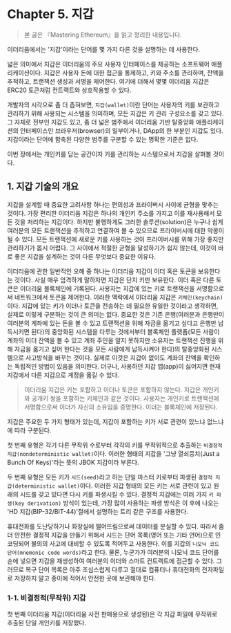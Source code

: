 # **Chapter 5. 지갑**
> 본 글은 『Mastering Ethereum』을 읽고 정리한 내용입니다.

이더리움에서는 '지갑'이라는 단어를 몇 가지 다른 것을 설명하는 데 사용한다.

넓은 의미에서 지갑은 이더리움의 주요 사용자 인터페이스를 제공하는 소프트웨어 애플리케이션이다. 지갑은 사용자 돈에 대한 접근을 통제하고, 키와 주소를 관리하며, 잔액을 추적하고, 트랜잭션 생성과 서명을 제어한다. 여기에 더해서 몇몇 이더리움 지갑은 ERC20 토큰처럼 컨트랙트와 상호작용할 수 있다.

개발자의 시각으로 좀 더 좁혀보면, `지갑(wallet)`이란 단어는 사용자의 키를 보관하고 관리하기 위해 사용되는 시스템을 의미하며, 모든 지갑은 키 관리 구성요소를 갖고 있다. 그 자체로 전부인 지갑도 있고, 좀 더 넓은 범주에서 이더리움 기반 탈중앙화 애플리케이션의 인터페이스인 브라우저(browser)의 일부이거나, DApp의 한 부분인 지갑도 있다. 지갑이라는 단어에 함축된 다양한 범주를 구분할 수 있는 명확한 기준은 없다.

이번 장에서는 개인키를 담는 공간이자 키를 관리하는 시스템으로서 지갑을 살펴볼 것이다.

## **1. 지갑 기술의 개요**

지갑을 설계할 때 중요한 고려사항 하나는 편의성과 프라이버시 사이에 균형을 맞추는 것이다. 가장 편리한 이더리움 지갑은 하나의 개인키 주소를 가지고 이를 재사용해서 모든 것을 처리하는 지갑이다. 하지만 불행하게도 그러한 솔루션(solution)은 누구나 쉽게 여러분의 모든 트랜잭션을 추적하고 연결하여 볼 수 있으므로 프라이버시에 대한 악몽이 될 수 있다. 모든 트랜잭션에 새로운 키를 사용하는 것이 프라이버시를 위해 가장 좋지만 관리하기가 몹시 어렵다. 그 사이에서 적절한 균형을 달성하기가 쉽지 않는데, 이것이 바로 좋은 지갑을 설계하는 것이 다른 무엇보다 중요한 이유다.

이더리움에 관한 일반적인 오해 중 하나는 이더리움 지갑이 이더 혹은 토큰을 보유한다는 것이다. 사실 매우 엄격하게 말하자면 지갑은 단지 키만 보유한다. 이더 혹은 다른 토큰은 이더리움 블록체인에 기록된다. 사용자는 지갑에 있는 키로 트랜잭션을 서명함으로써 네트워크에서 토큰을 제어한다. 이러한 맥락에서 이더리움 지갑은 `키체인(keychain)`이다. 지갑에 있는 키가 이더나 토큰을 전송하는 데 필요한 유일한 것이라고 생각하면, 실제로 이렇게 구분하는 것이 큰 의미는 없다. 중요한 것은 기존 은행(여러분과 은행만이 여러분의 계좌에 있는 돈을 볼 수 있고 트랜잭션을 위해 자금을 옮기고 싶다고 은행만 납득시키면 된다)의 중앙화된 시스템을 다루는 것에서부터 블록체인 플랫폼(모든 사람이 계좌의 이더 잔액을 볼 수 있고 계좌 주인을 알지 못하지만 소유자는 트랜잭션 진행을 위해 자금을 옮기고 싶어 한다는 것을 모든 사람에게 납득시켜야 한다)의 탈중앙화된 시스템으로 사고방식을 바꾸는 것이다. 실제로 이것은 지갑이 없이도 계좌의 잔액을 확인하는 독립적인 방법이 있음을 의미한다. 더구나, 사용하던 지갑 앱(app)이 싫어지면 현재 지갑에서 다른 지갑으로 계정을 옮길 수 있다.

> 이더리움 지갑은 키는 포함하고 이더나 토큰은 포함하지 않는다. 지갑은 개인키와 공개키 쌍을 포함하는 키체인과 같은 것이다. 사용자는 개인키로 트랜잭션에 서명함으로써 이더가 자신의 소유임을 증명한다. 이더는 블록체인에 저장된다.

지갑은 주요한 두 가지 형태가 있는데, 지갑이 포함하는 키가 서로 관련이 있느냐 없느냐에 따라 구분된다.

첫 번째 유형은 각기 다른 무작위 수로부터 각각의 키를 무작위적으로 추출하는 `비결정적 지갑(nondeterministic wallet)`이다. 이러한 형태의 지갑을 '그냥 열쇠뭉치(Just a Bunch Of Keys)'라는 뜻의 JBOK 지갑이라 부른다.

두 번째 유형은 모든 키가 `시드(seed)`라고 하는 단일 마스터 키로부터 파생된 `결정적 지갑(deterministic wallet)`이다. 이러한 지갑 형태의 모든 키는 서로 관련이 있고 원래의 시드를 갖고 있다면 다시 키를 파생시킬 수 있다. 결정적 지갑에는 여러 가지 `키 파생(key derivation)` 방식이 있는데, 가장 많이 사용하는 파생 방식은 이 후에 나오는 'HD 지갑(BIP-32/BIT-44)'절에서 설명하는 트리 같은 구조를 사용한다.

휴대전화를 도난당하거나 화장실에 떨어뜨림으로써 데이터를 분실할 수 있다. 따라서 좀 더 안전한 결정적 지갑을 만들기 위해서 시드는 단어 목록(영어 또는 기타 언어)으로 인코딩되어 불의의 사고에 대비할 수 있도록 적어두고 사용한다. 이를 지갑의 `니모닉 코드 단어(mnemonic code words)`라고 한다. 물론, 누군가가 여러분의 니모닉 코드 단어를 손에 넣으면 지갑을 재생성하여 여러분의 이더와 스마트 컨트랙트에 접근할 수 있다. 그러므로 복구 단어 목록은 아주 조심스럽게 다루고 절대로 컴퓨터나 휴대전화의 전자파일로 저장하지 말고 종이에 적어서 안전한 곳에 보관해야 한다.

### **1-1. 비결정적(무작위) 지갑**

첫 번째 이더리움 지갑(이더리움 사전 판매용으로 생성된)은 각 지갑 파일에 무작위로 추출된 단일 개인키를 저장했다.
